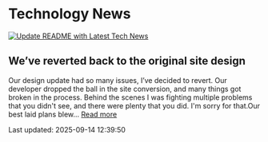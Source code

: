 # Technology News

[![Update README with Latest Tech News](https://github.com/tcdtist/daily-tech-digest/actions/workflows/main.yml/badge.svg)](https://github.com/tcdtist/daily-tech-digest/actions/workflows/main.yml)

## We’ve reverted back to the original site design
Our design update had so many issues, I’ve decided to revert. Our developer dropped the ball in the site conversion, and many things got broken in the process. Behind the scenes I was fighting multiple problems that you didn't see, and there were plenty that you did. I'm sorry for that.Our best laid plans blew…
[Read more](https://wattsupwiththat.com/2025/09/13/weve-reverted-back-to-the-original-site-design/)



Last updated: 2025-09-14 12:39:50